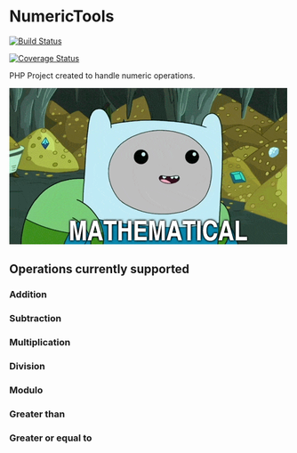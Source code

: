 # NumericTools

[![Build Status](https://travis-ci.org/TheHappyCat/NumericToolsPHP.svg?branch=master)](https://travis-ci.org/TheHappyCat/NumericToolsPHP)

[![Coverage Status](https://coveralls.io/repos/github/TheHappyCat/NumericToolsPHP/badge.svg?branch=master)](https://coveralls.io/github/TheHappyCat/NumericToolsPHP?branch=master)

PHP Project created to handle numeric operations.

![alt text](https://raw.githubusercontent.com/TheHappyCat/NumericTools/master/assets/mathematical.gif "Mathematical")

## Operations currently supported

### Addition



### Subtraction



### Multiplication



### Division



### Modulo



### Greater than



### Greater or equal to

